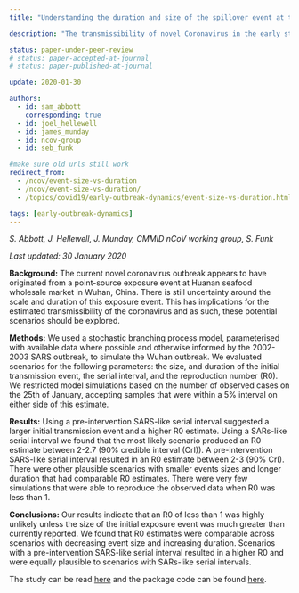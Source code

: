 ```yaml
---
title: "Understanding the duration and size of the spillover event at the start of the 2019-nCoV outbreak"

description: "The transmissibility of novel Coronavirus in the early stages of the 2019-20 outbreak in Wuhan: Exploring initial point-source exposure sizes and durations using scenario analysis"

status: paper-under-peer-review
# status: paper-accepted-at-journal
# status: paper-published-at-journal

update: 2020-01-30

authors:
  - id: sam_abbott
    corresponding: true
  - id: joel_hellewell
  - id: james_munday
  - id: ncov-group
  - id: seb_funk

#make sure old urls still work
redirect_from:
  - /ncov/event-size-vs-duration
  - /ncov/event-size-vs-duration/
  - /topics/covid19/early-outbreak-dynamics/event-size-vs-duration.html

tags: [early-outbreak-dynamics]
---
```


*S. Abbott, J. Hellewell, J. Munday, CMMID nCoV working group, S. Funk*

*Last updated: 30 January 2020*

**Background:** The current novel coronavirus outbreak appears to have originated from a point-source exposure event at Huanan seafood wholesale market in Wuhan, China. There is still uncertainty around the scale and duration of this exposure event. This has implications for the estimated transmissibility of the coronavirus and as such, these potential scenarios should be explored.

**Methods:** We used a stochastic branching process model, parameterised with available data where possible and otherwise informed by the 2002-2003 SARS outbreak, to simulate the Wuhan outbreak. We evaluated scenarios for the following parameters: the size, and duration of the initial transmission event, the serial interval, and the reproduction number (R0). We restricted model simulations based on the number of observed cases on the 25th of January, accepting samples that were within a 5% interval on either side of this estimate.

**Results:** Using a pre-intervention SARS-like serial interval suggested a larger initial transmission event and a higher R0 estimate. Using a SARs-like serial interval we found that the most likely scenario produced an R0 estimate between 2-2.7 (90% credible interval (CrI)). A pre-intervention SARS-like serial interval resulted in an R0 estimate between 2-3 (90% CrI). There were other plausible scenarios with smaller events sizes and longer duration that had comparable R0 estimates. There were very few simulations that were able to reproduce the observed data when R0 was less than 1.

**Conclusions:** Our results indicate that an R0 of less than 1 was highly unlikely unless the size of the initial exposure event was much greater than currently reported. We found that R0 estimates were comparable across scenarios with decreasing event size and increasing duration. Scenarios with a pre-intervention SARS-like serial interval resulted in a higher R0 and were equally plausible to scenarios with SARs-like serial intervals.


The study can be read [here](https://wellcomeopenresearch.org/articles/5-17) and the package code can be found [here](https://github.com/epiforecasts/WuhanSeedingVsTransmission).
